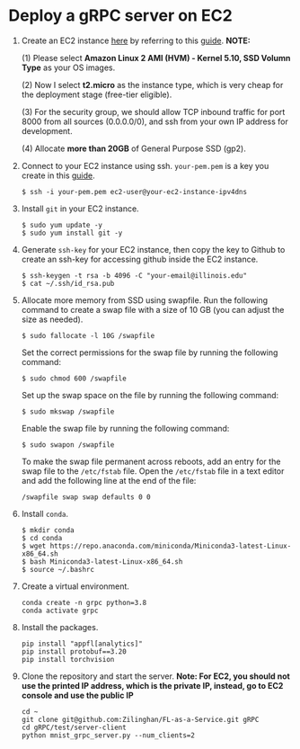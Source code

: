 # Deploy a gRPC server on EC2

1. Create an EC2 instance [here](https://console.aws.amazon.com/ec2/) by referring to this [guide](https://docs.aws.amazon.com/AWSEC2/latest/UserGuide/EC2_GetStarted.html). **NOTE:** 

    (1) Please select **Amazon Linux 2 AMI (HVM) - Kernel 5.10, SSD Volumn Type** as your OS images. 

    (2) Now I select **t2.micro** as the instance type, which is very cheap for the deployment stage (free-tier eligible). 
    
    (3) For the security group, we should allow TCP inbound traffic for port 8000 from all sources (0.0.0.0/0), and ssh from your own IP address for development. 
    
    (4) Allocate **more than 20GB** of General Purpose SSD (gp2).

2. Connect to your EC2 instance using ssh. `your-pem.pem` is a key you create in this [guide](https://docs.aws.amazon.com/AWSEC2/latest/UserGuide/EC2_GetStarted.html).
    ```
    $ ssh -i your-pem.pem ec2-user@your-ec2-instance-ipv4dns
    ```

3. Install `git` in your EC2 instance.
    ```
    $ sudo yum update -y
    $ sudo yum install git -y
    ```

4. Generate `ssh-key` for your EC2 instance, then copy the key to Github to create an ssh-key for accessing github inside the EC2 instance.
    ```
    $ ssh-keygen -t rsa -b 4096 -C "your-email@illinois.edu"
    $ cat ~/.ssh/id_rsa.pub
    ```

5. Allocate more memory from SSD using swapfile. Run the following command to create a swap file with a size of 10 GB (you can adjust the size as needed).
    ```
    $ sudo fallocate -l 10G /swapfile
    ```
    Set the correct permissions for the swap file by running the following command:
    ```
    $ sudo chmod 600 /swapfile
    ```
    Set up the swap space on the file by running the following command:
    ```
    $ sudo mkswap /swapfile
    ```
    Enable the swap file by running the following command:
    ```
    $ sudo swapon /swapfile
    ```
    To make the swap file permanent across reboots, add an entry for the swap file to the `/etc/fstab` file. Open the `/etc/fstab` file in a text editor and add the following line at the end of the file:
    ```
    /swapfile swap swap defaults 0 0
    ```

6. Install `conda`.
    ```
    $ mkdir conda
    $ cd conda
    $ wget https://repo.anaconda.com/miniconda/Miniconda3-latest-Linux-x86_64.sh
    $ bash Miniconda3-latest-Linux-x86_64.sh
    $ source ~/.bashrc
    ```

7. Create a virtual environment.
    ```
    conda create -n grpc python=3.8
    conda activate grpc
    ```

8. Install the packages.
    ```
    pip install "appfl[analytics]"
    pip install protobuf==3.20
    pip install torchvision
    ```

9. Clone the repository and start the server. **Note: For EC2, you should not use the printed IP address, which is the private IP, instead, go to EC2 console and use the public IP**
    ```
    cd ~
    git clone git@github.com:Zilinghan/FL-as-a-Service.git gRPC
    cd gRPC/test/server-client
    python mnist_grpc_server.py --num_clients=2
    ```